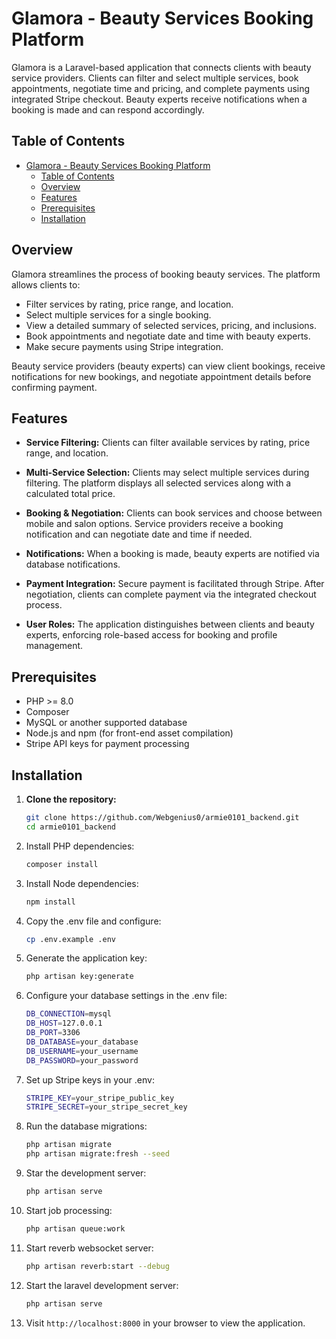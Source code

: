# Glamora - Beauty Services Booking Platform

Glamora is a Laravel-based application that connects clients with beauty service providers. Clients can filter and select multiple services, book appointments, negotiate time and pricing, and complete payments using integrated Stripe checkout. Beauty experts receive notifications when a booking is made and can respond accordingly.

## Table of Contents

- [Glamora - Beauty Services Booking Platform](#glamora---beauty-services-booking-platform)
  - [Table of Contents](#table-of-contents)
  - [Overview](#overview)
  - [Features](#features)
  - [Prerequisites](#prerequisites)
  - [Installation](#installation)

## Overview

Glamora streamlines the process of booking beauty services. The platform allows clients to:

- Filter services by rating, price range, and location.
- Select multiple services for a single booking.
- View a detailed summary of selected services, pricing, and inclusions.
- Book appointments and negotiate date and time with beauty experts.
- Make secure payments using Stripe integration.

Beauty service providers (beauty experts) can view client bookings, receive notifications for new bookings, and negotiate appointment details before confirming payment.

## Features

- **Service Filtering:**
  Clients can filter available services by rating, price range, and location.

- **Multi-Service Selection:**
  Clients may select multiple services during filtering. The platform displays all selected services along with a calculated total price.

- **Booking & Negotiation:**
  Clients can book services and choose between mobile and salon options. Service providers receive a booking notification and can negotiate date and time if needed.

- **Notifications:**
  When a booking is made, beauty experts are notified via database notifications.

- **Payment Integration:**
  Secure payment is facilitated through Stripe. After negotiation, clients can complete payment via the integrated checkout process.

- **User Roles:**
  The application distinguishes between clients and beauty experts, enforcing role-based access for booking and profile management.

## Prerequisites

- PHP >= 8.0
- Composer
- MySQL or another supported database
- Node.js and npm (for front-end asset compilation)
- Stripe API keys for payment processing

## Installation

1. **Clone the repository:**

   ```bash
   git clone https://github.com/Webgenius0/armie0101_backend.git
   cd armie0101_backend
   ```

2. Install PHP dependencies:

    ```bash
    composer install
    ```

3. Install Node dependencies:

    ```bash
    npm install
    ```

4. Copy the .env file and configure:

    ```bash
    cp .env.example .env
    ```

5. Generate the application key:

    ```bash
    php artisan key:generate
    ```

6. Configure your database settings in the .env file:

    ```bash
    DB_CONNECTION=mysql
    DB_HOST=127.0.0.1
    DB_PORT=3306
    DB_DATABASE=your_database
    DB_USERNAME=your_username
    DB_PASSWORD=your_password
    ```

7. Set up Stripe keys in your .env:

    ```bash
    STRIPE_KEY=your_stripe_public_key
    STRIPE_SECRET=your_stripe_secret_key
    ```

8. Run the database migrations:

    ```bash
    php artisan migrate
    php artisan migrate:fresh --seed
    ```

9. Star the development server:

    ```bash
    php artisan serve
    ```

10. Start job processing:

    ```bash
    php artisan queue:work
    ```

11. Start reverb websocket server:

    ```bash
    php artisan reverb:start --debug
    ```

12. Start the laravel development server:

    ```bash
    php artisan serve
    ```

13. Visit `http://localhost:8000` in your browser to view the application.
